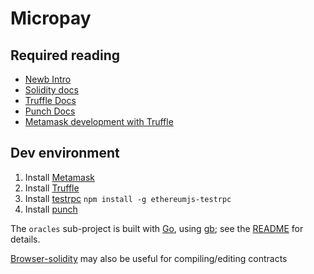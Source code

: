 # Micropay


## Required reading

* [Newb Intro](https://medium.com/@ConsenSys/a-101-noob-intro-to-programming-smart-contracts-on-ethereum-695d15c1dab4#.9bb4syvvq)
* [Solidity docs](https://solidity.readthedocs.io/en/latest/introduction-to-smart-contracts.html)
* [Truffle Docs](http://truffle.readthedocs.io/en/latest/)
* [Punch Docs](http://laktek.github.io/punch/)
* [Metamask development with Truffle](https://blog.metamask.io/developing-for-metamask-with-truffle/)

## Dev environment

1. Install [Metamask](https://metamask.io/)
2. Install [Truffle](http://truffle.readthedocs.io/en/latest/getting_started/installation/)
3. Install [testrpc](https://github.com/ethereumjs/testrpc) `npm install -g ethereumjs-testrpc`
4. Install [punch](http://laktek.github.io/punch/)

The `oracles` sub-project is built with [Go](https://golang.org), using [gb](getgb.io); see the [README](oracles/README.md) for details.

[Browser-solidity](https://ethereum.github.io/browser-solidity/) may also be useful for compiling/editing contracts
